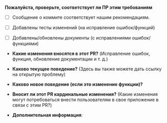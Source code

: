 **Пожалуйста, проверьте, соответствует ли ПР этим требованиям**


- [ ] Сообщение о коммите соответствует нашим рекомендациям.
- [ ] Добавлены тесты изменений (на исправление ошибок/функций)
- [ ] Добавлены/обновлены документы (с исправлениями ошибок/функциями)


* **Какие изменения вносятся в этот PR?** (Исправление ошибок, функция, обновление документации и т. д.)


* **Каково текущее поведение?** (Здесь вы также можете дать ссылку на открытую проблему)


* **Каково новое поведение (если это изменение функции)?**


* **Вносит ли этот PR кардинальные изменения?** (Какие изменения могут потребоваться внести пользователям в свое приложение в связи с этим PR?)


* **Дополнительная информация**:
